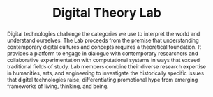 ---
pid: digital-theory-lab
done: true
title: Digital Theory Lab
featured: true
category: Other
tags:
- digital-theory
- machine-learning
abstract: Digital technologies challenge the categories we use to interpret the world
  and understand ourselves. The Lab proceeds from the premise that understanding contemporary
  digital cultures and concepts requires a theoretical foundation. It provides a platform
  to engage in dialogue with contemporary researchers and collaborative experimentation
  with computational systems in ways that exceed traditional fields of study. Lab
  members combine their diverse research expertise in humanities, arts, and engineering
  to investigate the historically specific issues that digital technologies raise,
  differentiating promotional hype from emerging frameworks of living, thinking, and
  being.
pis:
- weatherby
- coble
image: digital-theory.jpg
hero_image: "/media/projects/dtl.jpg"
order: '002'
layout: project
---